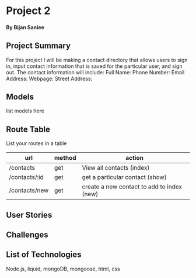 # Project 2 
#### By Bijan Saniee

## Project Summary
For this project I will be making a contact directory that allows users to sign in, input contact information that is saved for the particular user, 
and sign out. 
The contact information will include: 
Full Name: 
Phone Number:
Email Address:
Webpage:
Street Address:

## Models
list models here


## Route Table
List your routes in a table

| url | method | action |
|-----|--------|--------|
| /contacts | get | View all contacts (index)|
| /contacts/:id | get | get a particular contact (show)|
| /contacts/new | get | create a new contact to add to index (new) |

## User Stories

## Challenges

## List of Technologies
Node.js, liquid, mongoDB, mongoose, html, css